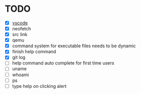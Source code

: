 # TODO

- [x] [vscode](https://github.com/conwnet/github1s)
- [x] neofetch
- [x] src link
- [x] qemu
- [x] command system for executable files needs to be dynamic
- [x] finish help command
- [x] git log
- [ ] help command auto complete for first time users
- [ ] uname
- [ ] whoami
- [ ] ps
- [ ] type help on clicking alert
